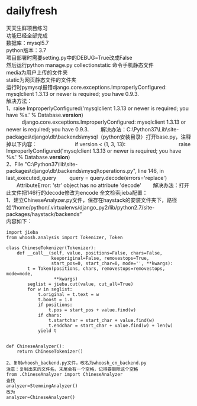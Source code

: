 # dailyfresh
天天生鲜项目练习  
功能已经全部完成  
数据库：mysql5.7  
python版本：3.7  
项目部署时需要setting.py中的DEBUG=True改成False  
然后运行python manage.py collectionstatic 命令手机静态文件  
media为用户上传的文件夹  
static为网页静态文件的文件夹  
运行时pymysql报错django.core.exceptions.ImproperlyConfigured: mysqlclient 1.3.13 or newer is required; you have 0.9.3.   
解决方法：  
    1、raise ImproperlyConfigured('mysqlclient 1.3.13 or newer is required; you have %s.' % Database.__version__) 　　　django.core.exceptions.ImproperlyConfigured: mysqlclient 1.3.13 or newer is required; you have 0.9.3. 　　解决办法：C:\Python37\Lib\site-packages\django\db\backends\mysql（python安装目录）打开base.py，注释掉以下内容： 　　　　　　　if version < (1, 3, 13): 　　　　　　　　　　raise ImproperlyConfigured('mysqlclient 1.3.13 or newer is required; you have %s.' % Database.__version__)  
    2、File "C:\Python37\lib\site-packages\django\db\backends\mysql\operations.py", line 146, in last_executed_query 　　 query = query.decode(errors='replace') 　　AttributeError: 'str' object has no attribute 'decode' 　　解决办法：打开此文件把146行的decode修改为encode
全文检索jieba配置：  
    1、建立ChineseAnalyzer.py文件，保存在haystack的安装文件夹下，路径如“/home/python/.virtualenvs/django_py2/lib/python2.7/site-packages/haystack/backends”  
    内容如下：
    
    import jieba  
    from whoosh.analysis import Tokenizer, Token
    
    class ChineseTokenizer(Tokenizer):
        def __call__(self, value, positions=False, chars=False,
                     keeporiginal=False, removestops=True,
                     start_pos=0, start_char=0, mode='', **kwargs):
            t = Token(positions, chars, removestops=removestops, mode=mode,
                      **kwargs)
            seglist = jieba.cut(value, cut_all=True)
            for w in seglist:
                t.original = t.text = w
                t.boost = 1.0
                if positions:
                    t.pos = start_pos + value.find(w)
                if chars:
                    t.startchar = start_char + value.find(w)
                    t.endchar = start_char + value.find(w) + len(w)
                yield t
    
    
    def ChineseAnalyzer():
        return ChineseTokenizer()
        
    2、复制whoosh_backend.py文件，改名为whoosh_cn_backend.py
    注意：复制出来的文件名，末尾会有一个空格，记得要删除这个空格
    from .ChineseAnalyzer import ChineseAnalyzer 
    查找
    analyzer=StemmingAnalyzer()
    改为
    analyzer=ChineseAnalyzer()